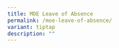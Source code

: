 ```yaml
---
title: MOE Leave of Absence
permalink: /moe-leave-of-absence/
variant: tiptap
description: ""
---
```

